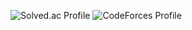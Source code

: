 ![Solved.ac Profile](http://mazassumnida.wtf/api/v2/generate_badge?boj=red6855) ![CodeForces Profile](https://cf.leed.at?id=red6855)
